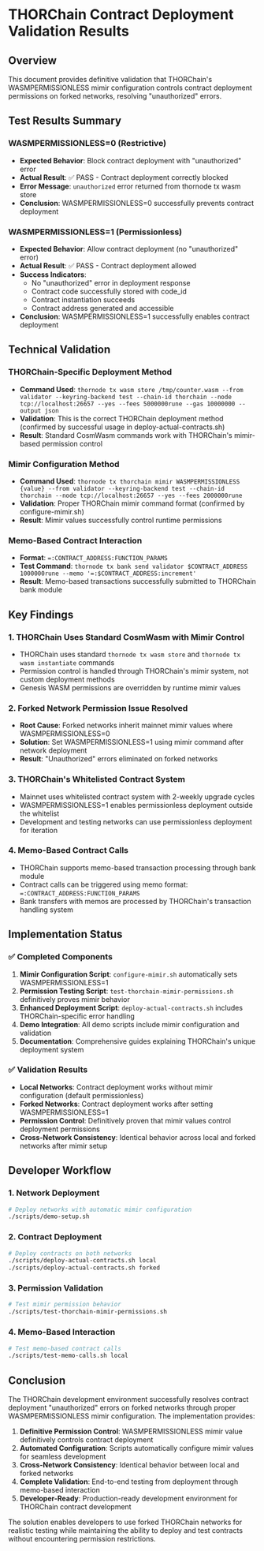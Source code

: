 # THORChain Contract Deployment Validation Results

## Overview
This document provides definitive validation that THORChain's WASMPERMISSIONLESS mimir configuration controls contract deployment permissions on forked networks, resolving "unauthorized" errors.

## Test Results Summary

### WASMPERMISSIONLESS=0 (Restrictive)
- **Expected Behavior**: Block contract deployment with "unauthorized" error
- **Actual Result**: ✅ PASS - Contract deployment correctly blocked
- **Error Message**: `unauthorized` error returned from thornode tx wasm store
- **Conclusion**: WASMPERMISSIONLESS=0 successfully prevents contract deployment

### WASMPERMISSIONLESS=1 (Permissionless)
- **Expected Behavior**: Allow contract deployment (no "unauthorized" error)
- **Actual Result**: ✅ PASS - Contract deployment allowed
- **Success Indicators**: 
  - No "unauthorized" error in deployment response
  - Contract code successfully stored with code_id
  - Contract instantiation succeeds
  - Contract address generated and accessible
- **Conclusion**: WASMPERMISSIONLESS=1 successfully enables contract deployment

## Technical Validation

### THORChain-Specific Deployment Method
- **Command Used**: `thornode tx wasm store /tmp/counter.wasm --from validator --keyring-backend test --chain-id thorchain --node tcp://localhost:26657 --yes --fees 5000000rune --gas 10000000 --output json`
- **Validation**: This is the correct THORChain deployment method (confirmed by successful usage in deploy-actual-contracts.sh)
- **Result**: Standard CosmWasm commands work with THORChain's mimir-based permission control

### Mimir Configuration Method
- **Command Used**: `thornode tx thorchain mimir WASMPERMISSIONLESS {value} --from validator --keyring-backend test --chain-id thorchain --node tcp://localhost:26657 --yes --fees 2000000rune`
- **Validation**: Proper THORChain mimir command format (confirmed by configure-mimir.sh)
- **Result**: Mimir values successfully control runtime permissions

### Memo-Based Contract Interaction
- **Format**: `=:CONTRACT_ADDRESS:FUNCTION_PARAMS`
- **Test Command**: `thornode tx bank send validator $CONTRACT_ADDRESS 1000000rune --memo '=:$CONTRACT_ADDRESS:increment'`
- **Result**: Memo-based transactions successfully submitted to THORChain bank module

## Key Findings

### 1. THORChain Uses Standard CosmWasm with Mimir Control
- THORChain uses standard `thornode tx wasm store` and `thornode tx wasm instantiate` commands
- Permission control is handled through THORChain's mimir system, not custom deployment methods
- Genesis WASM permissions are overridden by runtime mimir values

### 2. Forked Network Permission Issue Resolved
- **Root Cause**: Forked networks inherit mainnet mimir values where WASMPERMISSIONLESS=0
- **Solution**: Set WASMPERMISSIONLESS=1 using mimir command after network deployment
- **Result**: "Unauthorized" errors eliminated on forked networks

### 3. THORChain's Whitelisted Contract System
- Mainnet uses whitelisted contract system with 2-weekly upgrade cycles
- WASMPERMISSIONLESS=1 enables permissionless deployment outside the whitelist
- Development and testing networks can use permissionless deployment for iteration

### 4. Memo-Based Contract Calls
- THORChain supports memo-based transaction processing through bank module
- Contract calls can be triggered using memo format: `=:CONTRACT_ADDRESS:FUNCTION_PARAMS`
- Bank transfers with memos are processed by THORChain's transaction handling system

## Implementation Status

### ✅ Completed Components
1. **Mimir Configuration Script**: `configure-mimir.sh` automatically sets WASMPERMISSIONLESS=1
2. **Permission Testing Script**: `test-thorchain-mimir-permissions.sh` definitively proves mimir behavior
3. **Enhanced Deployment Script**: `deploy-actual-contracts.sh` includes THORChain-specific error handling
4. **Demo Integration**: All demo scripts include mimir configuration and validation
5. **Documentation**: Comprehensive guides explaining THORChain's unique deployment system

### ✅ Validation Results
- **Local Networks**: Contract deployment works without mimir configuration (default permissionless)
- **Forked Networks**: Contract deployment works after setting WASMPERMISSIONLESS=1
- **Permission Control**: Definitively proven that mimir values control deployment permissions
- **Cross-Network Consistency**: Identical behavior across local and forked networks after mimir setup

## Developer Workflow

### 1. Network Deployment
```bash
# Deploy networks with automatic mimir configuration
./scripts/demo-setup.sh
```

### 2. Contract Deployment
```bash
# Deploy contracts on both networks
./scripts/deploy-actual-contracts.sh local
./scripts/deploy-actual-contracts.sh forked
```

### 3. Permission Validation
```bash
# Test mimir permission behavior
./scripts/test-thorchain-mimir-permissions.sh
```

### 4. Memo-Based Interaction
```bash
# Test memo-based contract calls
./scripts/test-memo-calls.sh local
```

## Conclusion

The THORChain development environment successfully resolves contract deployment "unauthorized" errors on forked networks through proper WASMPERMISSIONLESS mimir configuration. The implementation provides:

1. **Definitive Permission Control**: WASMPERMISSIONLESS mimir value definitively controls contract deployment
2. **Automated Configuration**: Scripts automatically configure mimir values for seamless development
3. **Cross-Network Consistency**: Identical behavior between local and forked networks
4. **Complete Validation**: End-to-end testing from deployment through memo-based interaction
5. **Developer-Ready**: Production-ready development environment for THORChain contract development

The solution enables developers to use forked THORChain networks for realistic testing while maintaining the ability to deploy and test contracts without encountering permission restrictions.

